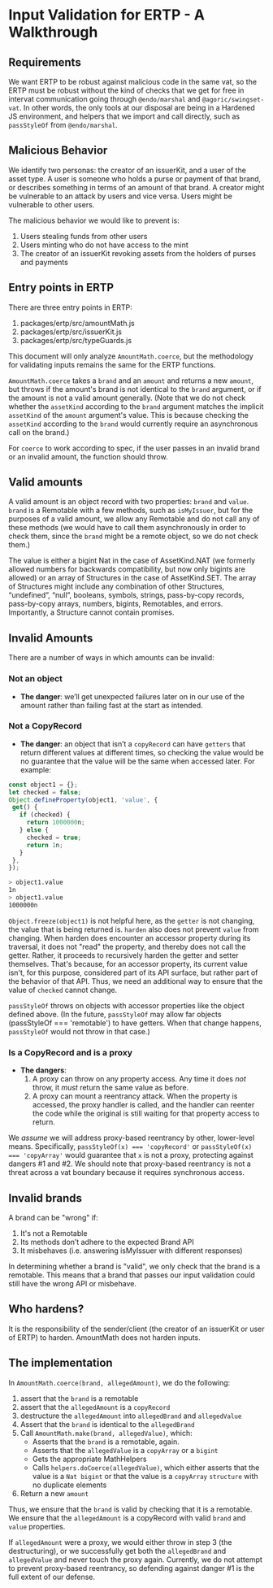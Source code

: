 # Input Validation for ERTP - A Walkthrough

## Requirements

We want ERTP to be robust against malicious code in the same vat, so the ERTP must be robust without the kind of checks that we get for free in intervat communication going through `@endo/marshal` and `@agoric/swingset-vat`. In other words, the only tools at our disposal are being in a Hardened JS environment, and helpers that we import and call directly, such as `passStyleOf` from `@endo/marshal`.

## Malicious Behavior

We identify two personas: the creator of an issuerKit, and a user of the asset type. A user is someone who holds a purse or payment of that brand, or describes something in terms of an amount of that brand. A creator might be vulnerable to an attack by users and vice versa. Users might be vulnerable to other users.

The malicious behavior we would like to prevent is:

1. Users stealing funds from other users
2. Users minting who do not have access to the mint
3. The creator of an issuerKit revoking assets from the holders of purses and payments

## Entry points in ERTP

There are three entry points in ERTP:
1. packages/ertp/src/amountMath.js
2. packages/ertp/src/issuerKit.js
3. packages/ertp/src/typeGuards.js

This document will only analyze `AmountMath.coerce`, but the
methodology for validating inputs remains the same for the ERTP functions.

`AmountMath.coerce` takes a `brand` and an `amount` and returns a new
`amount`, but throws if the amount's brand is not identical to the
`brand` argument, or if the amount is not a valid amount generally.
(Note that we do not check whether the `assetKind` according to the
`brand` argument matches the implicit `assetKind` of the `amount`
argument's value. This is because checking the `assetKind` according
to the `brand` would currently require an asynchronous call on the
brand.)

For `coerce` to work according to spec, if the user passes in an
invalid brand or an invalid amount, the function should throw.

## Valid amounts

A valid amount is an object record with two properties: `brand` and
`value`. `brand` is a Remotable with a few methods, such as
`isMyIssuer`, but for the purposes of a valid amount, we allow any
Remotable and do not call any of these methods (we would have to call
them asynchronously in order to check them, since the `brand` might be
a remote object, so we do not check them.)

The value is either a bigint Nat in the case of AssetKind.NAT (we formerly allowed numbers for backwards compatibility, but now only bigints are allowed) or an array of Structures in the case of AssetKind.SET. The array of Structures might include any combination of other Structures, “undefined”, “null”, booleans, symbols, strings, pass-by-copy records, pass-by-copy arrays, numbers, bigints,  Remotables, and errors. Importantly, a Structure cannot contain promises.

## Invalid Amounts

There are a number of ways in which amounts can be invalid:

### Not an object

* **The danger**: we’ll get unexpected failures later on in our use of the amount rather than failing fast at the start as intended.

### Not a CopyRecord

* **The danger**: an object that isn’t a `copyRecord` can have
  `getters` that return different values at different times, so
  checking the value would be no guarantee that the value will be the
  same when accessed later. For example:

```js
const object1 = {};
let checked = false;
Object.defineProperty(object1, 'value', {
 get() {
   if (checked) {
     return 1000000n;
   } else {
     checked = true;
     return 1n;
   }
 },
});
```
```sh
> object1.value
1n
> object1.value
1000000n
```

`Object.freeze(object1)` is not helpful here, as the `getter` is not changing, the value that is being returned is. `harden` also does not prevent `value` from changing. ​​When harden does encounter an accessor property during its traversal, it does not "read" the property, and thereby does not call the getter. Rather, it proceeds to recursively harden the getter and setter themselves. That's because, for an accessor property, its current value isn't, for this purpose, considered part of its API surface, but rather part of the behavior of that API. Thus, we need an additional way to ensure that the value of `checked` cannot change.

`passStyleOf` throws on objects with accessor properties like the
object defined above. (In the future, `passStyleOf` may allow far
objects (passStyleOf === 'remotable') to have getters. When that
change happens, `passStyleOf` would not throw in that case.)

### Is a CopyRecord and is a proxy

* **The dangers**:
  1) A proxy can throw on any property access. Any time it does *not* throw, it *must* return the same
     value as before.
  2) A proxy can mount a reentrancy attack. When the property is
     accessed, the proxy handler is called, and the handler can
     reenter the code while the original is still waiting for that
     property access to return.

We *assume* we will address proxy-based reentrancy by other, lower-level means.
Specifically, `passStyleOf(x) === 'copyRecord'` or
`passStyleOf(x) === 'copyArray'` would guarantee that `x` is not a proxy, protecting
against dangers #1 and #2. We should note that proxy-based reentrancy
is not a threat across a vat boundary because it requires synchronous
access.

## Invalid brands

A brand can be "wrong" if:
1. It's not a Remotable
2. Its methods don’t adhere to the expected Brand API
3. It misbehaves (i.e. answering isMyIssuer with different responses)

In determining whether a brand is "valid", we only check that the brand is a remotable. This means that a brand
that passes our input validation could still have the wrong API or misbehave.

## Who hardens?
It is the responsibility of the sender/client (the creator of an
issuerKit or user of ERTP) to harden. AmountMath does not harden
inputs.

## The implementation

In `AmountMath.coerce(brand, allegedAmount)`, we do the following:
1. assert that the `brand` is a remotable
2. assert that the `allegedAmount` is a `copyRecord`
3. destructure the `allegedAmount` into `allegedBrand` and
   `allegedValue`
4. Assert that the `brand` is identical to the `allegedBrand`
5. Call `AmountMath.make(brand, allegedValue)`, which:
    * Asserts that the `brand` is a remotable, again.
    * Asserts that the `allegedValue` is a `copyArray` or a `bigint`
    * Gets the appropriate MathHelpers
    * Calls `helpers.doCoerce(allegedValue)`, which either asserts
      that the value is a `Nat bigint` or that the value is a
      `copyArray` `structure` with no duplicate elements
11. Return a new `amount`

Thus, we ensure that the `brand` is valid by checking that it is a
remotable. We ensure that the `allegedAmount` is a copyRecord with
valid `brand` and `value` properties.

If `allegedAmount` were a proxy, we would either throw in step 3 (the
destructuring), or we successfully get both the `allegedBrand` and
`allegedValue` and never touch the proxy again. Currently, we do not
attempt to prevent proxy-based reentrancy, so defending against danger
#1 is the full extent of our defense.
